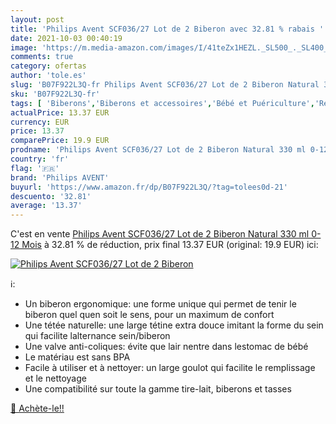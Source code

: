 ```yaml
---
layout: post
title: 'Philips Avent SCF036/27 Lot de 2 Biberon avec 32.81 % rabais '
date: 2021-10-03 00:40:19
image: 'https://m.media-amazon.com/images/I/41teZx1HEZL._SL500_._SL400_.jpg'
comments: true
category: ofertas
author: 'tole.es'
slug: 'B07F922L3Q-fr Philips Avent SCF036/27 Lot de 2 Biberon Natural 330 ml...'
sku: 'B07F922L3Q-fr'
tags: [ 'Biberons','Biberons et accessoires','Bébé et Puériculture','Repas de bébé','philips avent', ]
actualPrice: 13.37 EUR
currency: EUR
price: 13.37
comparePrice: 19.9 EUR
prodname: 'Philips Avent SCF036/27 Lot de 2 Biberon Natural 330 ml 0-12 Mois'
country: 'fr'
flag: '🇫🇷'
brand: 'Philips AVENT'
buyurl: 'https://www.amazon.fr/dp/B07F922L3Q/?tag=tolees0d-21'
descuento: '32.81'
average: '13.37'
---
```


C'est en vente [Philips Avent SCF036/27 Lot de 2 Biberon Natural 330 ml 0-12 Mois](https://www.amazon.fr/dp/B07F922L3Q/?tag=tolees0d-21)  à  32.81 % de réduction, prix final  13.37 EUR (original: 19.9 EUR) ici:

[![Philips Avent SCF036/27 Lot de 2 Biberon](https://m.media-amazon.com/images/I/41teZx1HEZL._SL500_._SL400_.jpg)](https://www.amazon.fr/dp/B07F922L3Q/?tag=tolees0d-21)

ℹ️:

- Un biberon ergonomique: une forme unique qui permet de tenir le biberon quel quen soit le sens, pour un maximum de confort
- Une tétée naturelle: une large tétine extra douce imitant la forme du sein qui facilite lalternance sein/biberon
- Une valve anti-coliques: évite que lair nentre dans lestomac de bébé
- Le matériau est sans BPA
- Facile à utiliser et à nettoyer: un large goulot qui facilite le remplissage et le nettoyage
- Une compatibilité sur toute la gamme tire-lait, biberons et tasses

[🛒 Achète-le!!](https://www.amazon.fr/dp/B07F922L3Q/?tag=tolees0d-21)

